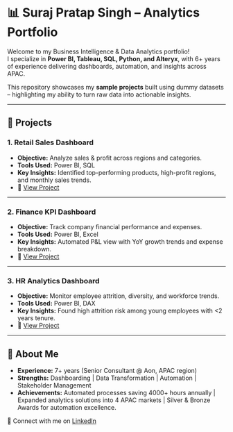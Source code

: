 # 📊 Suraj Pratap Singh – Analytics Portfolio  

Welcome to my Business Intelligence & Data Analytics portfolio!  
I specialize in **Power BI, Tableau, SQL, Python, and Alteryx**, with 6+ years of experience delivering dashboards, automation, and insights across APAC.  

This repository showcases my **sample projects** built using dummy datasets – highlighting my ability to turn raw data into actionable insights.  

---

## 🔹 Projects  

### 1. Retail Sales Dashboard  
- **Objective:** Analyze sales & profit across regions and categories.  
- **Tools Used:** Power BI, SQL  
- **Key Insights:** Identified top-performing products, high-profit regions, and monthly sales trends.  
- 📁 [View Project](./Retail-Sales-Dashboard)  

---

### 2. Finance KPI Dashboard  
- **Objective:** Track company financial performance and expenses.  
- **Tools Used:** Power BI, Excel  
- **Key Insights:** Automated P&L view with YoY growth trends and expense breakdown.  
- 📁 [View Project](./Finance-KPI-Dashboard)  

---

### 3. HR Analytics Dashboard  
- **Objective:** Monitor employee attrition, diversity, and workforce trends.  
- **Tools Used:** Power BI, DAX  
- **Key Insights:** Found high attrition risk among young employees with <2 years tenure.  
- 📁 [View Project](./HR-Analytics-Dashboard)  

---

## 🔹 About Me  
- **Experience:** 7+ years (Senior Consultant @ Aon, APAC region)  
- **Strengths:** Dashboarding | Data Transformation | Automation | Stakeholder Management  
- **Achievements:** Automated processes saving 4000+ hours annually | Expanded analytics solutions into 4 APAC markets | Silver & Bronze Awards for automation excellence.  

📩 Connect with me on [LinkedIn](https://www.linkedin.com/in/suraj-pratap-singh-31b023124)  
